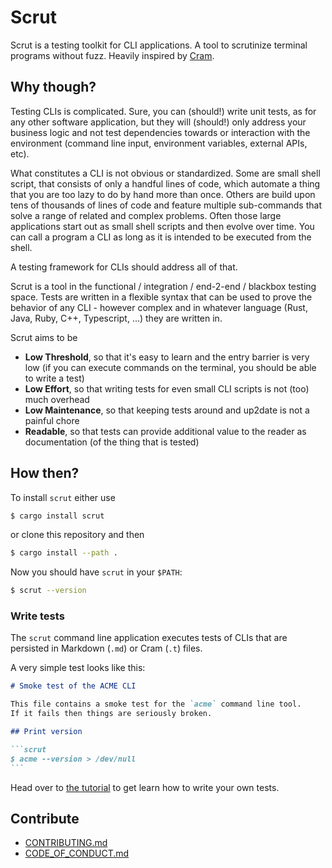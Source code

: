 # Scrut

Scrut is a testing toolkit for CLI applications. A tool to scrutinize terminal programs without fuzz. Heavily inspired by [Cram](https://github.com/brodie/cram).

## Why though?

Testing CLIs is complicated. Sure, you can (should!) write unit tests, as for any other software application, but they will (should!) only address your business logic and not test dependencies towards or interaction with the environment (command line input, environment variables, external APIs, etc).

What constitutes a CLI is not obvious or standardized. Some are small shell script, that consists of only a handful lines of code, which automate a thing that you are too lazy to do by hand more than once. Others are build upon tens of thousands of lines of code and feature multiple sub-commands that solve a range of related and complex problems. Often those large applications start out as small shell scripts and then evolve over time. You can call a program a CLI as long as it is intended to be executed from the shell.

A testing framework for CLIs should address all of that.

Scrut is a tool in the functional / integration / end-2-end / blackbox testing space. Tests are written in a flexible syntax that can be used to prove the behavior of any CLI - however complex and in whatever language (Rust, Java, Ruby, C++, Typescript, ...) they are written in.

Scrut aims to be

- **Low Threshold**, so that it's easy to learn and the entry barrier is very low (if you can execute commands on the terminal, you should be able to write a test)
- **Low Effort**, so that writing tests for even small CLI scripts is not (too) much overhead
- **Low Maintenance**, so that keeping tests around and up2date is not a painful chore
- **Readable**, so that tests can provide additional value to the reader as documentation (of the thing that is tested)

## How then?

To install `scrut` either use

```sh
$ cargo install scrut
```

or clone this repository and then

```sh
$ cargo install --path .
```

Now you should have `scrut` in your `$PATH`:

```sh
$ scrut --version
```

### Write tests

The `scrut` command line application executes tests of CLIs that are persisted in Markdown (`.md`) or Cram (`.t`) files.

A very simple test looks like this:

````markdown
# Smoke test of the ACME CLI

This file contains a smoke test for the `acme` command line tool.
If it fails then things are seriously broken.

## Print version

```scrut
$ acme --version > /dev/null
```
````

Head over to [the tutorial](docs/Tutorial.md) to get learn how to write your own tests.

## Contribute

- [CONTRIBUTING.md](CONTRIBUTING.md)
- [CODE_OF_CONDUCT.md](CODE_OF_CONDUCT.md)
